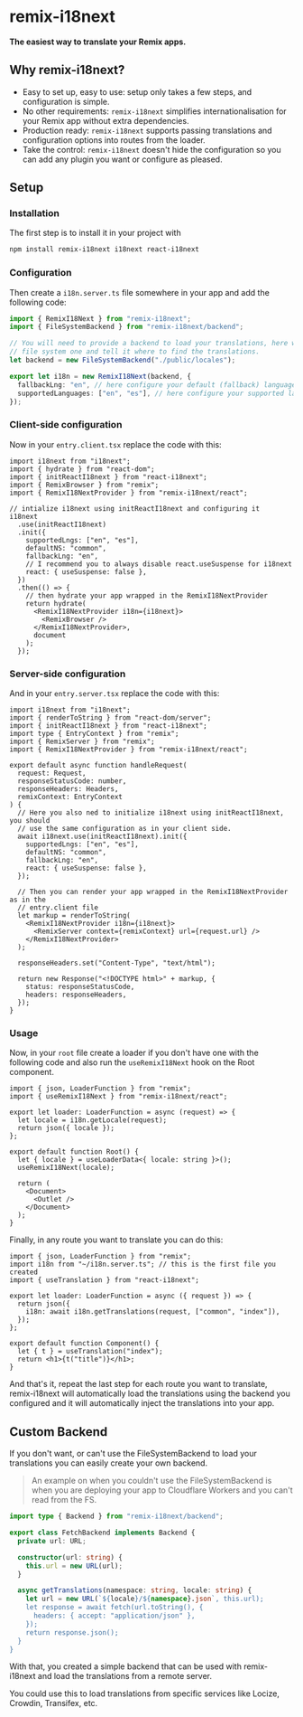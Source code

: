 # remix-i18next

**The easiest way to translate your Remix apps.**

## Why remix-i18next?

- Easy to set up, easy to use: setup only takes a few steps, and configuration is simple.
- No other requirements: `remix-i18next` simplifies internationalisation for your Remix app without extra dependencies.
- Production ready: `remix-i18next` supports passing translations and configuration options into routes from the loader.
- Take the control: `remix-i18next` doesn't hide the configuration so you can add any plugin you want or configure as pleased.

## Setup

### Installation

The first step is to install it in your project with

```sh
npm install remix-i18next i18next react-i18next
```

### Configuration

Then create a `i18n.server.ts` file somewhere in your app and add the following code:

```ts
import { RemixI18Next } from "remix-i18next";
import { FileSystemBackend } from "remix-i18next/backend";

// You will need to provide a backend to load your translations, here we use the
// file system one and tell it where to find the translations.
let backend = new FileSystemBackend("./public/locales");

export let i18n = new RemixI18Next(backend, {
  fallbackLng: "en", // here configure your default (fallback) language
  supportedLanguages: ["en", "es"], // here configure your supported languages
});
```

### Client-side configuration

Now in your `entry.client.tsx` replace the code with this:

```tsx
import i18next from "i18next";
import { hydrate } from "react-dom";
import { initReactI18next } from "react-i18next";
import { RemixBrowser } from "remix";
import { RemixI18NextProvider } from "remix-i18next/react";

// intialize i18next using initReactI18next and configuring it
i18next
  .use(initReactI18next)
  .init({
    supportedLngs: ["en", "es"],
    defaultNS: "common",
    fallbackLng: "en",
    // I recommend you to always disable react.useSuspense for i18next
    react: { useSuspense: false },
  })
  .then(() => {
    // then hydrate your app wrapped in the RemixI18NextProvider
    return hydrate(
      <RemixI18NextProvider i18n={i18next}>
        <RemixBrowser />
      </RemixI18NextProvider>,
      document
    );
  });
```

### Server-side configuration

And in your `entry.server.tsx` replace the code with this:

```tsx
import i18next from "i18next";
import { renderToString } from "react-dom/server";
import { initReactI18next } from "react-i18next";
import type { EntryContext } from "remix";
import { RemixServer } from "remix";
import { RemixI18NextProvider } from "remix-i18next/react";

export default async function handleRequest(
  request: Request,
  responseStatusCode: number,
  responseHeaders: Headers,
  remixContext: EntryContext
) {
  // Here you also ned to initialize i18next using initReactI18next, you should
  // use the same configuration as in your client side.
  await i18next.use(initReactI18next).init({
    supportedLngs: ["en", "es"],
    defaultNS: "common",
    fallbackLng: "en",
    react: { useSuspense: false },
  });

  // Then you can render your app wrapped in the RemixI18NextProvider as in the
  // entry.client file
  let markup = renderToString(
    <RemixI18NextProvider i18n={i18next}>
      <RemixServer context={remixContext} url={request.url} />
    </RemixI18NextProvider>
  );

  responseHeaders.set("Content-Type", "text/html");

  return new Response("<!DOCTYPE html>" + markup, {
    status: responseStatusCode,
    headers: responseHeaders,
  });
}
```

### Usage

Now, in your `root` file create a loader if you don't have one with the following code and also run the `useRemixI18Next` hook on the Root component.

```tsx
import { json, LoaderFunction } from "remix";
import { useRemixI18Next } from "remix-i18next/react";

export let loader: LoaderFunction = async (request) => {
  let locale = i18n.getLocale(request);
  return json({ locale });
};

export default function Root() {
  let { locale } = useLoaderData<{ locale: string }>();
  useRemixI18Next(locale);

  return (
    <Document>
      <Outlet />
    </Document>
  );
}
```

Finally, in any route you want to translate you can do this:

```tsx
import { json, LoaderFunction } from "remix";
import i18n from "~/i18n.server.ts"; // this is the first file you created
import { useTranslation } from "react-i18next";

export let loader: LoaderFunction = async ({ request }) => {
  return json({
    i18n: await i18n.getTranslations(request, ["common", "index"]),
  });
};

export default function Component() {
  let { t } = useTranslation("index");
  return <h1>{t("title")}</h1>;
}
```

And that's it, repeat the last step for each route you want to translate, remix-i18next will automatically load the translations using the backend you configured and it will automatically inject the translations into your app.

## Custom Backend

If you don't want, or can't use the FileSystemBackend to load your translations you can easily create your own backend.

> An example on when you couldn't use the FileSystemBackend is when you are deploying your app to Cloudflare Workers and you can't read from the FS.

```ts
import type { Backend } from "remix-i18next/backend";

export class FetchBackend implements Backend {
  private url: URL;

  constructor(url: string) {
    this.url = new URL(url);
  }

  async getTranslations(namespace: string, locale: string) {
    let url = new URL(`${locale}/${namespace}.json`, this.url);
    let response = await fetch(url.toString(), {
      headers: { accept: "application/json" },
    });
    return response.json();
  }
}
```

With that, you created a simple backend that can be used with remix-i18next and load the translations from a remote server.

You could use this to load translations from specific services like Locize, Crowdin, Transifex, etc.
